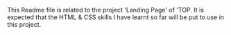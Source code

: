 This Readme file is related to the project 'Landing Page' of 'TOP. It is expected that the HTML & CSS skills I have learnt so far will be put to use in this project.